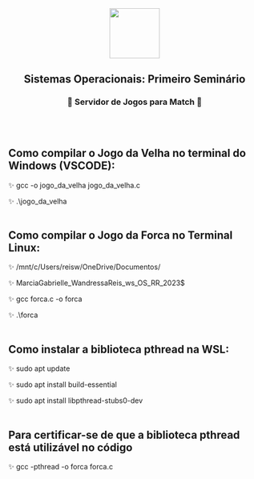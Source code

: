<div align="center">
<img src= "https://user-images.githubusercontent.com/94376190/230129990-71a2933a-c49e-4117-97ca-30a3271d2a4e.png" width = "100px"
/>
</div>
<h2 align="center"> Sistemas Operacionais: Primeiro Seminário 
</h2>
<h3 align="center"> 👾 Servidor de Jogos para Match 👾</h3>
<br></br>

## Como compilar o Jogo da Velha no terminal do Windows (VSCODE):

✨ gcc -o jogo_da_velha jogo_da_velha.c

✨ .\jogo_da_velha
<br></br>
## Como compilar o Jogo da Forca no Terminal Linux:

✨ /mnt/c/Users/reisw/OneDrive/Documentos/

✨ MarciaGabrielle_WandressaReis_ws_OS_RR_2023$

✨ gcc forca.c -o forca

✨ .\forca
<br></br>
## Como instalar a biblioteca pthread na WSL:

✨ sudo apt update

✨ sudo apt install build-essential

✨ sudo apt install libpthread-stubs0-dev
<br></br>
## Para certificar-se de que a biblioteca pthread está utilizável no código

✨ gcc -pthread -o forca forca.c